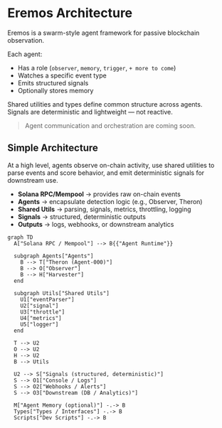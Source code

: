 # Eremos Architecture

Eremos is a swarm-style agent framework for passive blockchain observation.

Each agent:
- Has a role (`observer`, `memory`, `trigger`, `+ more to come`)
- Watches a specific event type
- Emits structured signals
- Optionally stores memory

Shared utilities and types define common structure across agents.  
Signals are deterministic and lightweight — not reactive.

> Agent communication and orchestration are coming soon.

## Simple Architecture

At a high level, agents observe on-chain activity, use shared utilities to parse events and score behavior, and emit deterministic signals for downstream use.

- **Solana RPC/Mempool** → provides raw on-chain events
- **Agents** → encapsulate detection logic (e.g., Observer, Theron)
- **Shared Utils** → parsing, signals, metrics, throttling, logging
- **Signals** → structured, deterministic outputs
- **Outputs** → logs, webhooks, or downstream analytics

```mermaid
graph TD
  A["Solana RPC / Mempool"] --> B{{"Agent Runtime"}}

  subgraph Agents["Agents"]
    B --> T["Theron (Agent-000)"]
    B --> O["Observer"]
    B --> H["Harvester"]
  end

  subgraph Utils["Shared Utils"]
    U1["eventParser"]
    U2["signal"]
    U3["throttle"]
    U4["metrics"]
    U5["logger"]
  end

  T --> U2
  O --> U2
  H --> U2
  B --> Utils

  U2 --> S["Signals (structured, deterministic)"]
  S --> O1["Console / Logs"]
  S --> O2["Webhooks / Alerts"]
  S --> O3["Downstream (DB / Analytics)"]

  M["Agent Memory (optional)"] -.-> B
  Types["Types / Interfaces"] -.-> B
  Scripts["Dev Scripts"] -.-> B
```